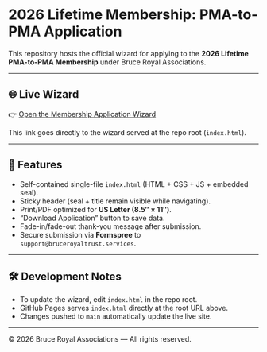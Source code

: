 # 2026 Lifetime Membership: PMA-to-PMA Application

This repository hosts the official wizard for applying to the **2026 Lifetime PMA-to-PMA Membership** under Bruce Royal Associations.

---

## 🌐 Live Wizard

👉 [Open the Membership Application Wizard](https://skatetapeoso.github.io/pma-application/)

This link goes directly to the wizard served at the repo root (`index.html`).

---

## 📜 Features

- Self-contained single-file `index.html` (HTML + CSS + JS + embedded seal).
- Sticky header (seal + title remain visible while navigating).
- Print/PDF optimized for **US Letter (8.5″ × 11″)**.
- “Download Application” button to save data.
- Fade-in/fade-out thank-you message after submission.
- Secure submission via **Formspree** to  
  `support@bruceroyaltrust.services`.

---

## 🛠 Development Notes

- To update the wizard, edit `index.html` in the repo root.
- GitHub Pages serves `index.html` directly at the root URL above.
- Changes pushed to `main` automatically update the live site.

---

© 2026 Bruce Royal Associations — All rights reserved.
